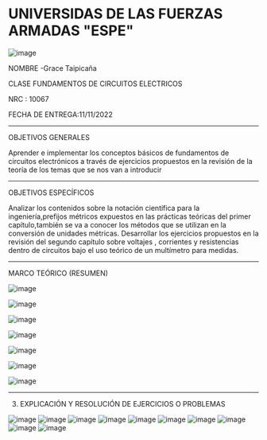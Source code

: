 # UNIVERSIDAS DE LAS FUERZAS ARMADAS "ESPE"
![image](https://user-images.githubusercontent.com/116777044/201259881-20ba5691-cbc7-4e1b-8df3-374b65330b3c.png)

NOMBRE
-Grace Taipicaña

CLASE
FUNDAMENTOS DE CIRCUITOS ELECTRICOS 

NRC : 10067

FECHA DE ENTREGA:11/11/2022

--------------------------------------------------------------------------------------------------------------------------------------------------------------
OBJETIVOS 	 GENERALES  

Aprender e implementar los conceptos básicos de fundamentos de circuitos electrónicos a través de ejercicios propuestos en la revisión de la teoría de los temas que se nos van a introducir

---------------------------------------------------------------------------------------------------------------------------------------------------------------------------
 OBJETIVOS ESPECÍFICOS
 
 Analizar los contenidos sobre la notación científica para la ingeniería,prefijos métricos expuestos en las prácticas teóricas del primer capítulo,también se va a conocer los métodos que se utilizan en la conversión de unidades métricas.
Desarrollar los ejercicios propuestos en la revisión del segundo capítulo sobre voltajes , corrientes y resistencias dentro de circuitos bajo el uso teórico de un multímetro para medidas.

------------------------------------------------------------------------------------------------------------------------------------------------------------------
MARCO TEÓRICO (RESUMEN)

![image](https://user-images.githubusercontent.com/116777044/201261998-f40ec084-f196-4575-b374-0ac2f509fd76.png)

![image](https://user-images.githubusercontent.com/116777044/201262086-e7ca3ba6-a1a8-4340-a383-0f81d4fd794f.png)

![image](https://user-images.githubusercontent.com/116777044/201262180-b263a501-2495-4235-9075-2d919b778a1e.png)

![image](https://user-images.githubusercontent.com/116777044/201262207-4ffeedb8-915f-4796-ba47-3d9156a741d1.png)

![image](https://user-images.githubusercontent.com/116777044/201262246-255b6a04-be45-4631-9ebe-af9913f4bd80.png)

![image](https://user-images.githubusercontent.com/116777044/201262271-1deaaa3a-a456-40a1-8bf3-0943d652a233.png)

![image](https://user-images.githubusercontent.com/116777044/201262288-04868155-2f32-4334-bfd3-ddc7e9cae4ed.png)

------------------------------------------------------------------------------------------------------------------------------------------
3. EXPLICACIÓN Y RESOLUCIÓN DE EJERCICIOS O PROBLEMAS

![image](https://user-images.githubusercontent.com/116777044/201264245-e6f682e1-999b-4ae3-accf-f7f7e85da018.png)
![image](https://user-images.githubusercontent.com/116777044/201264277-8911ecd4-5662-4550-817a-2dc1dcceb8b0.png)
![image](https://user-images.githubusercontent.com/116777044/201264290-edb50161-7292-4b76-9b30-5fa84a4f296c.png)
![image](https://user-images.githubusercontent.com/116777044/201264307-02fda9c7-0026-4381-a1e1-28df9968f922.png)
![image](https://user-images.githubusercontent.com/116777044/201264347-a934f832-35d0-4ebc-a18c-7db5e0e3e8d9.png)
![image](https://user-images.githubusercontent.com/116777044/201264386-19289050-05ef-41fb-beec-c31ea76948fa.png)
![image](https://user-images.githubusercontent.com/116777044/201264436-003efa33-638e-4b88-a9ab-34e52c7c670e.png)
![image](https://user-images.githubusercontent.com/116777044/201264453-c144d110-d79e-4f23-b224-db12d5a045f8.png)
![image](https://user-images.githubusercontent.com/116777044/201264468-78769e89-ef06-4d82-b8b1-b8e26ceb0101.png)
![image](https://user-images.githubusercontent.com/116777044/201264484-a255c4d6-03ce-40be-9f24-cb13b626c74b.png)


